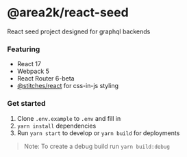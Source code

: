 @area2k/react-seed
==================

React seed project designed for graphql backends

### Featuring

- React 17
- Webpack 5
- React Router 6-beta
- [@stitches/react](https://stitches.dev) for css-in-js styling

### Get started

1. Clone `.env.example` to `.env` and fill in
2. `yarn install` dependencies
3. Run `yarn start` to develop or `yarn build` for deployments

> Note: To create a debug build run `yarn build:debug`
